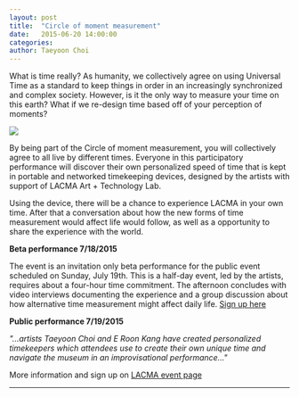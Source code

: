 ```yaml
---
layout: post
title:  "Circle of moment measurement"
date:   2015-06-20 14:00:00
categories:
author: Taeyoon Choi
---
```


What is time really?  As humanity, we collectively agree on using Universal Time as a standard to keep things in order in an increasingly synchronized and complex society. However, is it the only way to measure your time on this earth? What if we re-design time based off of your perception of moments?

![](https://farm1.staticflickr.com/491/19296674822_22c155b429_o.jpg)

By being part of the Circle of moment measurement, you will collectively agree to all live by different times. Everyone in this participatory performance will discover their own personalized speed of time that is kept in portable and networked timekeeping devices, designed by the artists with support of LACMA Art + Technology Lab.

Using the device, there will be a chance to experience LACMA in your own time. After that a conversation about how the new forms of time measurement would affect life would follow, as well as a opportunity to share the experience with the world. 

**Beta performance 7/18/2015** 

The event is an invitation only beta performance for the public event scheduled on Sunday, July 19th. This is a half-day event, led by the artists, requires about a four-hour time commitment. The afternoon concludes with video interviews documenting the experience and a group discussion about how alternative time measurement might affect daily life. [Sign up here](https://docs.google.com/forms/d/10Lb_mrQpcvbrb3-MKxXuDQlLJY5j0MzOw2qxfhlX87E)

**Public performance 7/19/2015**

 
*"...artists Taeyoon Choi and E Roon Kang have created personalized timekeepers which attendees use to create their own unique time and navigate the museum in an improvisational performance..."*
 
More information and sign up on [LACMA event page](http://www.lacma.org/event/artist-workshop.)

 ***

  